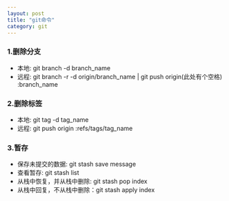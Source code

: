 ```yaml
---
layout: post
title: "git命令"
category: git
---
```

### 1.删除分支
* 本地: git branch -d branch_name
* 远程: git branch -r -d origin/branch_name \| git push origin(此处有个空格) :branch_name

### 2.删除标签
* 本地: git tag -d tag_name
* 远程: git push origin :refs/tags/tag_name

### 3.暂存
* 保存未提交的数据: git stash save message
* 查看暂存: git stash list
* 从栈中恢复，并从栈中删除: git stash pop index
* 从栈中回复，不从栈中删除：git stash apply index